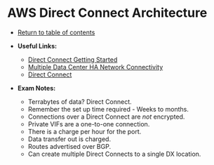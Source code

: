 # AWS Direct Connect Architecture

* [Return to table of contents](../../../README.md)

* **Useful Links:**
  * [Direct Connect Getting Started](https://docs.aws.amazon.com/directconnect/latest/UserGuide/getting_started.html)
  * [Multiple Data Center HA Network Connectivity](https://aws.amazon.com/answers/networking/aws-multiple-data-center-ha-network-connectivity)
  * [Direct Connect](https://aws.amazon.com/directconnect/faqs/)

* **Exam Notes:**
  * Terrabytes of data? Direct Connect.
  * Remember the set up time required - Weeks to months.
  * Connections over a Direct Connect are _not_ encrypted.
  * Private VIFs are a one-to-one connection.
  * There is a charge per hour for the port.
  * Data transfer out is charged.
  * Routes advertised over BGP.
  * Can create multiple Direct Connects to a single DX location.
